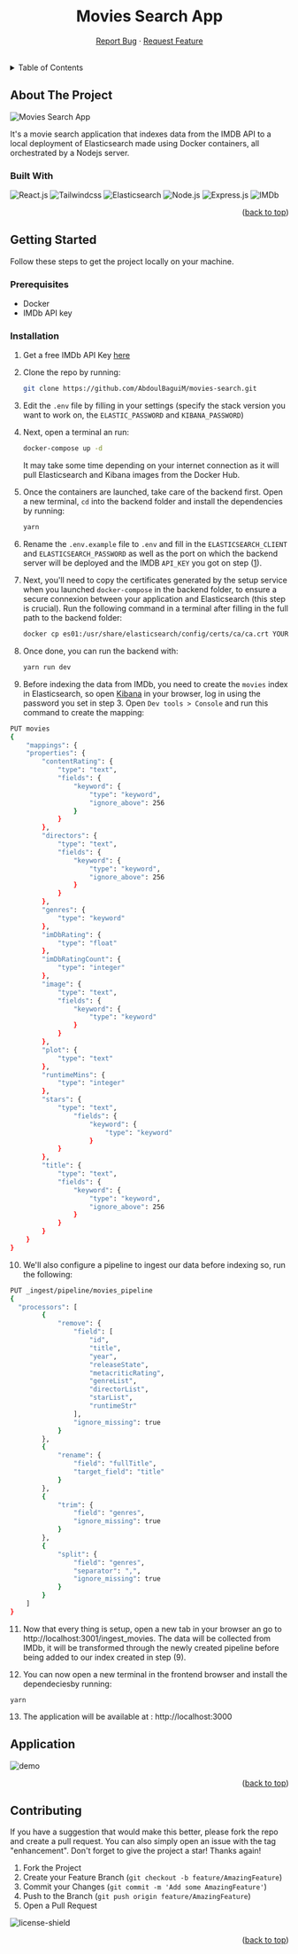 <div align="center">
<a name="readme-top"></a>

# Movies Search App

  <p align="center">
    <a href="https://github.com/AbdoulBaguiM/movies-search/issues/new">Report Bug</a>
    ·
    <a href="https://github.com/AbdoulBaguiM/movies-search/issues/new">Request Feature</a>
  </p>
</div>

<br/>

<!-- TABLE OF CONTENTS -->
<details>
  <summary>Table of Contents</summary>
  <ol>
    <li>
      <a href="#about-the-project">About The Project</a>
      <ul>
        <li><a href="#built-with">Built With</a></li>
      </ul>
    </li>
    <li>
      <a href="#getting-started">Getting Started</a>
      <ul>
        <li><a href="#prerequisites">Prerequisites</a></li>
        <li><a href="#installation">Installation</a></li>
      </ul>
    </li>
    <li><a href="#application">Application</a></li>
    <li><a href="#contributing">Contributing</a></li>
    <li><a href="#license">License</a></li>
  </ol>
</details>

<!-- ABOUT THE PROJECT -->

## About The Project

![Movies Search App](https://github.com/AbdoulBaguiM/movies-search/blob/master/assets/architecture.png)

It's a movie search application that indexes data from the IMDB API to a local deployment of Elasticsearch made using Docker containers, all orchestrated by a Nodejs server.

### Built With

 ![React.js] ![Tailwindcss] ![Elasticsearch] ![Node.js] ![Express.js] ![IMDb]

<p align="right">(<a href="#readme-top">back to top</a>)</p>

<!-- GETTING STARTED -->

## Getting Started

Follow these steps to get the project locally on your machine.

### Prerequisites

- Docker
- IMDb API key

### Installation

1. Get a free IMDb API Key [here](https://imdb-api.com/Identity/Account/Register)

2. Clone the repo by running: 
   ```sh
   git clone https://github.com/AbdoulBaguiM/movies-search.git
   ```
3. Edit the `.env` file by filling in your settings (specify the stack version you want to work on, the `ELASTIC_PASSWORD` and `KIBANA_PASSWORD`)

4. Next, open a terminal an run:

   ```sh
   docker-compose up -d
   ```

   It may take some time depending on your internet connection as it will pull Elasticsearch and Kibana images from the Docker Hub.

5. Once the containers are launched, take care of the backend first. Open a new terminal, `cd` into the backend folder and install the dependencies by running:

   ```sh
   yarn
   ```

6. Rename the `.env.example` file to `.env` and fill in the `ELASTICSEARCH_CLIENT` and `ELASTICSEARCH_PASSWORD` as well as the port on which the backend server will be deployed and the IMDB `API_KEY` you got on step (<a href="#installation">1</a>).

7. Next, you'll need to copy the certificates generated by the setup service when you launched `docker-compose` in the backend folder, to ensure a secure connexion between your application and Elasticsearch (this step is crucial). Run the following command in a terminal after filling in the full path to the backend folder:

   ```sh
   docker cp es01:/usr/share/elasticsearch/config/certs/ca/ca.crt YOUR/PATH/TO/BACKEND/FOLDER/certs
   ```

8. Once done, you can run the backend with:

   ```sh
   yarn run dev
   ```

9. Before indexing the data from IMDb, you need to create the `movies` index in Elasticsearch, so open [Kibana](http://localhost:5601) in your browser, log in using the password you set in step 3. Open `Dev tools > Console` and run this command to create the mapping:

  ```sh
  PUT movies
  {
      "mappings": {
      "properties": {
          "contentRating": {
              "type": "text",
              "fields": {
                  "keyword": {
                      "type": "keyword",
                      "ignore_above": 256
                  }
              }
          },
          "directors": {
              "type": "text",
              "fields": {
                  "keyword": {
                      "type": "keyword",
                      "ignore_above": 256
                  }
              }
          },
          "genres": {
              "type": "keyword"
          },
          "imDbRating": {
              "type": "float"
          },
          "imDbRatingCount": {
              "type": "integer"
          },
          "image": {
              "type": "text",
              "fields": {
                  "keyword": {
                      "type": "keyword"
                  }
              }
          },
          "plot": {
              "type": "text"
          },
          "runtimeMins": {
              "type": "integer"
          },
          "stars": {
              "type": "text",
                  "fields": {
                      "keyword": {
                          "type": "keyword"
                      }
              }
          },
          "title": {
              "type": "text",
              "fields": {
                  "keyword": {
                      "type": "keyword",
                      "ignore_above": 256
                  }
              }
          }
      }
  }
  ```

10. We'll also configure a pipeline to ingest our data before indexing so, run the following:

  ```sh
  PUT _ingest/pipeline/movies_pipeline
  {
    "processors": [
          {
              "remove": {
                  "field": [
                      "id",
                      "title",
                      "year",
                      "releaseState",
                      "metacriticRating",
                      "genreList",
                      "directorList",
                      "starList",
                      "runtimeStr"
                  ],
                  "ignore_missing": true
              }
          },
          {
              "rename": {
                  "field": "fullTitle",
                  "target_field": "title"
              }
          },
          {
              "trim": {
                  "field": "genres",
                  "ignore_missing": true
              }
          },
          {
              "split": {
                  "field": "genres",
                  "separator": ",",
                  "ignore_missing": true
              }
          }
      ]
  }
  ```

11. Now that every thing is setup, open a new tab in your browser an go to http://localhost:3001/ingest_movies. The data will be collected from IMDb, it will be transformed through the newly created pipeline before being added to our index created in step (9).

12. You can now open a new terminal in the frontend browser and install the dependeciesby running:

  ```
  yarn
  ```

13. The application will be available at : http://localhost:3000

## Application

  ![demo](https://github.com/AbdoulBaguiM/movies-search/blob/master/assets/demo.gif)

<p align="right">(<a href="#readme-top">back to top</a>)</p>

<!-- CONTRIBUTING -->

## Contributing

If you have a suggestion that would make this better, please fork the repo and create a pull request. You can also simply open an issue with the tag "enhancement".
Don't forget to give the project a star! Thanks again!

1. Fork the Project
2. Create your Feature Branch (`git checkout -b feature/AmazingFeature`)
3. Commit your Changes (`git commit -m 'Add some AmazingFeature'`)
4. Push to the Branch (`git push origin feature/AmazingFeature`)
5. Open a Pull Request

![license-shield]

<p align="right">(<a href="#readme-top">back to top</a>)</p>

[React.js]: https://img.shields.io/badge/React-20232A?style=for-the-badge&logo=react&logoColor=61DAFB
[Node.js]: https://img.shields.io/badge/NodeJS-35495E?style=for-the-badge&logo=nodedotjs&logoColor=4FC08D
[Tailwindcss]: https://img.shields.io/badge/TAIWINDCSS-0769AD?style=for-the-badge&logo=tailwindcss&logoColor=white
[Elasticsearch]: https://img.shields.io/badge/Elasticsearch-FCC690?style=for-the-badge&logo=elasticsearch&logoColor=white
[Express.js]: https://img.shields.io/badge/Express-FFF?style=for-the-badge&logo=express&logoColor=black
[IMDb]: https://img.shields.io/badge/IMDB-000000?style=for-the-badge&logo=imdb&logoColor=yellow
[license-shield]: https://img.shields.io/github/license/othneildrew/Best-README-Template.svg?style=for-the-badge
